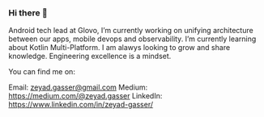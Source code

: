 ### Hi there 👋

Android tech lead at Glovo, I’m currently working on unifying architecture between our apps, mobile devops and observability. I’m currently learning about Kotlin Multi-Platform. I am alawys looking to grow and share knowledge. Engineering excellence is a mindset.  

You can find me on:

Email: zeyad.gasser@gmail.com
Medium: https://medium.com/@zeyad.gasser
LinkedIn: https://www.linkedin.com/in/zeyad-gasser/

<!--
**Zeyad-37/zeyad-37** is a ✨ _special_ ✨ repository because its `README.md` (this file) appears on your GitHub profile.

Here are some ideas to get you started:

- 🔭 I’m currently working on ...
- 🌱 I’m currently learning ...
- 👯 I’m looking to collaborate on ...
- 🤔 I’m looking for help with ...
- 💬 Ask me about ...
- 📫 How to reach me: ...
- 😄 Pronouns: ...
- ⚡ Fun fact: ...
-->
